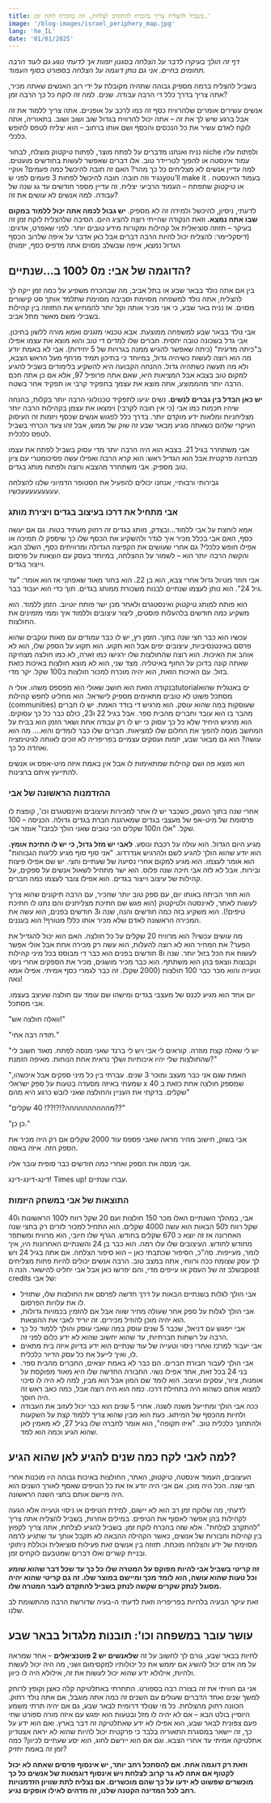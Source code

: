 ```yaml
---
title: בשביל להצליח צריך בהכרח להתקרב לצלחת, וזה בהכרח לוקח זמן.'
image: '/blog-images/israel_periphery_map.jpg'
lang: 'he_IL'
date: '01/01/2025'
---
```

*דף זה הולך בעיקרו לדבר על הצלחה בסגנון יזמות אך לדעתי נוגע גם לעוד הרבה תחומים בחיים. אני גם נותן דוגמה על הצלחה בספורט בסוף העמוד.*

בשביל להצליח ברמה מספיק גבוהה שתהיה מקובלת על ידי רוב האנשים שאתה מכיר, אתה צריך בדרך כלל די הרבה עבודה. שנים. למה זה לוקח כל כך הרבה זמן? 

אנשים עשירים אומרים שלהרוויח כסף זה כמו לרכב על אופניים. אתה צריך ללמוד את זה אבל ברגע שיש לך את זה – אתה יכול להרוויח בגדול שוב ושוב ושוב. בתאוריה, אתה לוקח לאדם עשיר את כל הנכסים והכסף ושם אותו ברחוב – הוא יצליח לטפס לחופש כלכלי.

נניח ואנחנו מדברים על לפתח מוצר, לפתוח טיקטוק מוצלח, לבחור niche ולפתוח עליו עמוד אינסטה או להפוך לטריידר טוב. אלו דברים שאפשר לעשות בחודשים מועטים. למה עדיין אנשים לא מצליחים כל כך מהר? האם זה חובה להיכשל כמה פעמים? אוקיי נגיד וזה חובה: חובה להיכשל לפחות 3 פעמים לפני שyou’ll make it . בעמוד האינסטה או טיקטוק שתפתח – העמוד הרביעי יצליח. זה עדיין מספר חודשים עד גג שנה של עבודה. למה אנשים לא עושים את זה?

לדעתי, ניסיון, להיכשל ולמידה זה לא מספיק. **יש גבול לכמה אתה יכול ללמוד במקום שבו אתה נמצא.** וזאת הנקודה שהייתי רוצה להציג היום. הסיבה שלהצליח לוקח זמן זה בעיקר – תזוזה סוציאלית אל קהילות ומקורות מידע טובים יותר. לפני שאפרט, אדגים: (דיסקליימר: להצליח יכול להיות הרבה דברים אבל כאן אדבר על איפה שלרוב הכסף הגדול נמצא, איפה שבשלב מסוים אתה מדפיס כסף, יזמות)

## הדוגמה של אבי: מ0 ל100 ב...שנתיים? 
בין אם אתה נולד בבאר שבע או בתל אביב, מה שבהכרח משפיע על כמה זמן ייקח לך להצליח, אתה נולד למשפחה מסוימת וסביבה מסוימת שתלמד אותך סט קישורים מסוים. אז נניח באר שבע, כי אני מכיר אותה וקל יותר להמחיש את התזוזה בין קהילות בשבילי משם מאשר מתל אביב.

אבי נולד בבאר שבע למשפחה ממוצעת. אבא טכנאי מזגנים ואמא מורה ללשון בתיכון. אבי גדל בשכונה טובה יחסית. חברים שלו למדים די טוב והוא מוצא את עצמו אפילו ב"כיתה מדעית" (כיתה שאפשר להגיש ממנה בגרויות של 5 יחידות). אבי לא באמת יודע מה הוא רוצה לעשות כשיהיה גדול, במיוחד כי בתיכון תמיד מרחף מעל הראש הצבא, ולא מה תעשה כשתהיה גדול. ההנחה הקבועה היא להשקיע בלימודים בשביל להגיע למקום טוב בצבא אבל המציאות היא, שאם אתה פרופיל 97, אלא אם כן אתה חכם הרבה יותר מהממוצע, אתה מוצא את עצמך בתפקיד קרבי או תפקיד אחר בשטח. 

**יש כאן הבדל בין גברים לנשים.** נשים יגיעו לתפקיד טכנולוגי הרבה יותר בקלות, בהנחה שיהיו חכמות כמו אבי (כי אין חובה לקרבי) וימצאו את עצמן בקהילות הרבה יותר מצליחניות ומלאות ידע מוקדם יותר. בדרך כלל לפגוש אנשים שכסף ויזמות זה העיסוק העיקרי שלהם כשאתה מגיע מבאר שבע זה שוק של ממש, אבל זהו צעד הכרחי בשביל לטפס כלכלית.

אבי משתחרר בגיל 21. בצבא הוא היה הרבה יותר מדי עסוק בשביל לפתח את עצמו מבחינה פרקטית אבל הוא הגדיל ראש: הוא קרא הרבה ואפילו עשה פסיכומטרי עם ציון טוב מספיק. אבי משתחרר מהצבא ורוצה ולפתוח מותג בגדים. 

גבירותי ורבותיי, אנחנו יכולים להפעיל את הסטופר הדמיוני שלנו להצלחה עעעעעעעעעכשיו.

### אבי מתחיל את דרכו בעיצוב בגדים ויצירת מותג

אמא לוחצת על אבי ללמוד...ובצדק, מותג בגדים זה רחוק מעתיד בטוח. גם אם יעשה כסף, האם אבי בכלל מכיר איך לגדר ולהשקיע את הכסף שלו כך שיספק לו תמיכה או אפילו חופש כלכלי? גם אחרי שעושים את הקפיצה הגדולה ומרוויחים כסף, השלב הבא והקשה הרבה יותר הוא – לשמור על ההצלחה, במיוחד בעסק עם הוצאות על פרסום וייצור בגדים.

אבי חוזר מטיול גדול אחרי צבא, הוא בן 22. הוא בחור מאוד שאפתני אז הוא אומר: "עד גיל 24". הוא נותן לעצמו שנתיים לבנות משכורת ממותג בגדים. תוך כדי הוא יעבוד בבר.

הוא פותח למותג טיקטוק ואינסטגרם ולאחר מכן ישר פותח יוטיוב. הזמן ללמוד. הוא משקיע כמה חודשים בלהעלות פוסטים, ליצור עיצובים וללמוד איך וממי מזמינים את החולצות. 

עכשיו הוא כבר חצי שנה בתוך. הזמן רץ, יש לו כבר עמודים עם מאות עוקבים שהוא פרסם באינטנסיביות, עיצובים יפים אבל הוא תקוע. הוא תקוע על הספק שלו, הוא לא אוהב את האיכות. הוא רוצה שהחולצות שלו ירגישו כמו זארה, לא כמו חולצה מצחיקה שאתה קונה בדוכן על החוף באיטליה. מצד שני, הוא לא מוצא חולצות באיכות כזאת בזול. עם האיכות הזאת, הוא יהיה מוכרח למכור חולצות ב100 שקל. יקר מדי.

בנקודה הזאת הוא חושב שאולי הוא מפספס משהו. אולי הtutorialים באנגלית שהוא מסתכל פשוט לא טובים מתאימים מספיק לישראל. הוא מחליט לחפש קהילות (communities) שעוסקות במה שהוא עוסק. הוא מרגיש די בודד האמת. יש לו חברים מהבר בו הוא עובד וחברים מהבית ספר. אבל בגיל 22 ו23, כולם כבר כל כך עסוקים. הוא מרגיש היחיד שלא כל כך עסוק כי יש לו רק עבודה אחת ושאר הזמן הוא בבית על המחשב מנסה להפוך את החלום שלו למציאות. חברים שלו כבר לומדים והוא.... מה הוא עושה? הוא גם מבאר שבע, יזמות ועסקים עצמיים בפריפריה לא זוכים לאותה לגיטימציה ואהדה כל כך. 

הוא מוצא פה ושם קהילות שמתאימות לו אבל אין באמת איזה מיט-אפס או אנשים להתייעץ איתם ברצינות.

### ההזדמנות הראשונה של אבי 
אחרי שנה בתוך העסק, כשכבר יש לו אתר למכירות ועיצובים ואינסטגרם וכו', קופצת לו פרסומת של מיט-אפ של מעצבי בגדים שמארגנת חברת בגדים גדולה. הכניסה – 100 שקל. "אלו ה100 שקלים הכי טובים שאני הולך לבזבז" אומר אבי.

מגיע היום הגדול. הוא עולה על רכבת ונוסע. **לאבי יש מזל גדול, כי יש לו חתיכת אומץ.** הוא יודע שהוא הולך להגיע לשם ולהרגיש אנדרדוג. "אני סוף סוף מגיע לליגות הגבוהות" הוא אומר לעצמו. הוא מגיע למקום אחרי נסיעה של שעתיים וחצי. יש שם אפילו פיצות ובירות. אבל לא לזה אבי חיכה שנה פלוס. הוא ישר מתחיל לשאול אנשים על ספקים, על קהילות של עיצוב וייצור בגדים. הוא אפילו צובר לעצמו כמה חברים. 

הוא חוזר הביתה באותו יום, עם ספק טוב יותר שהכיר, עם הרבה תיקונים שהוא צריך לעשות לאתר, לאינסטה ולטיקטוק (הוא פגש שם חתיכת מצליחנים והם נתנו לו חתיכת טיפים!). הוא משקיע בזה כמה חודשים והנה, שנה ו3 חודשים בפנים, הוא עשה את המכירה הראשונה לאדם שלא מכיר אותו כלל! מטורף! הוא בעננים.

מה עושים עכשיו? הוא מרוויח 20 שקלים על כל חולצה. האם הוא יכול להגדיל את הפער? את המחיר הוא לא רוצה להעלות, הוא עשה רק מכירה אחת אבל אולי אפשר לעשות את הכל בזול יותר. שנה ו8 חודשים בפנים הוא כבר די מבוסס בכל מיני קהילות וקבוצות ווצאפ בהן הוא משתתף. הוא כבר מכיר מושגים, מכיר את הספקים אחרי ניסוי וטעייה והוא מכר כבר 100 חולצות (2000 שקל). זה כבר לגמרי כסף אמיתי. אפילו אמא גאה!

יום אחד הוא מגיע לכנס של מעצבי בגדים ומישהו שם עומד עם חולצה שעיצב בעצמו. אבי מסתכל.

"וואלה חולצה אש!"

"תודה רבה אחי."

"יש לי שאלה קצת מוזרה. קוראים לי אבי ויש לי ברנד שאני מנסה לפתח. מאוד חשוב לי שהחולצות שלי יהיו איכותיות ושלך נראית אחת הנוחות. מאיפה הזמנת?"

"האמת שגם אני כבר מעצב ומוכר 3 שנים. עברתי בין כל מיני ספקים אבל איכשהו, שמעתי באיזה מסעדה בטעות על ספק ישראלי x שמספק חולצה אחת כזאת ב 40 שקלים. בדקתי את העניין והחולצה שאני לובש כרגע היא מהם"

"מהההההההההה?!?!??! 40 שקלים??"

"כן כן."

אבי בשוק, חישוב מהיר מראה שאבי פספס עוד 2000 שקלים אם רק היה מכיר את הספק הזה. איזה באסה.

אבי מנסה את הספק ואחרי כמה חודשים כבר סופית עובר אליו.

דינג-דינג-דינג! Times up! עברו שנתיים.

### התוצאות של אבי במשחק היזמות
אבי, במהלך השנתיים האלו מכר 150 חולצות ועם 20 שקל רווח ל100 הראשונות ו40 שקל רווח ל50 הבאות הוא עשה 4000 שקלים. הוא התחיל למכור לזרים רק בחצי שנה האחרונה אז זה יוצא כ 670 שקלים בחודש. הגרף שלו חיובי, הוא מרוויח ומשתפר מחודש לחודש. העיצובים שלו עלו רמה. הוא כבר בן 24 והשנתיים האחרונות היו, איך לומר, מעייפות. סה"כ, הסיפור שכתבתי כאן – הוא סיפור הצלחה. אם אתה בגיל 24 ויש לך עסק שצומח ככה ורווחי, אתה במצב טוב. הרבה אנשים יכולים להיות פחות מצליחים בשלב זה של העסק או עייפים מדי, והם יפרשו כאן אבל אבי יחליט להישאר. הנה הpost credits של אבי:

-	אבי הולך לגלות בשנתיים הבאות על דרך חדשה לפרסם את החולצות שלו, שתוזיל לו את עלויות הפרסום.
-	אבי הולך לגלות על ספק אחר שעולה מחיר שווה אבל אם להזמין בכמויות גדולות, הוא יהיה מוכן להוזיל מכירים. זה יוריד לאבי את ההוצאות.
-	אבי ייפגש עם דניאל, שכבר 5 שנים עוסק במה שאבי עוסק והולך ללמוד כל כך הרבה על רשתות חברתיות, עד שהוא יחשוב שהוא לא ידע כלום לפני זה.
-	אבי יעבור למרכז ואחרי ניסוי וטעייה של עוד שנתיים הוא ידע בדיוק איזה בית מתאים לו, ואיך לייעל את כל עסק הדיור כלכלית.
-	אבי הולך לעבור חבורת חברים. הם כבר לא באמת יוצאים, החברים מהבית ספר. בני 24 בכל זאת, אחד אפילו נשוי. החבורה החדשה שלו היא מאוד מפוקסת על אומנות, ציור, עסקים ועיצוב. הוא לומד שם המון אבל הוא מבין, למה לא היה לו סיכוי למצוא אותם כשהוא היה בתחילת דרכו. כמה הוא היה רוצה אבל, כמה כאב ראש זה היה חוסך.
-	ככה אבי הולך ומתייעל משנה לשנה. אחרי 5 שנים הוא כבר יכול לעזוב את העבודה ולחיות מהכסף של המיתוג. כעת הוא מבין שהוא צריך ללמוד קצת על השקעות ולהתחנך כלכלית טוב. "איזו תקופה", הוא אומר לחברה שלו בגיל 27, לא מאמין לאן שהוא הגיע וכמה הוא למד.
  
## למה לאבי לקח כמה שנים להגיע לאן שהוא הגיע?
העיצובים, העמוד אינסטה, טיקטוק, האתר, החולצות באיכות גבוהה היו מוכנות אחרי חצי שנה. הכל היה מוכן. אם אבי היה יודע אז את כל הטיפים שאסף לאורך השנים הוא היה מיישם אותם בחצי השנה הראשונה. 

לדעתי, מה שלוקח זמן רב הוא לא יישום, למידת הטיפים או ניסוי וטעייה אלא הגעה לקהילות בהן אפשר לאסוף את הטיפים. במילים אחרות, בשביל להצליח אתה צריך "להתקרב לצלחת". אלא שזה בהכרח לוקח זמן. בשביל להגיע לצלחת, אתה צריך לקפוץ בין קהילות וחבורות של אנשים, כאשר הקהילה ההבאה לא תקבל אותך עד שתגיע לרמה מסוימת של ידע והצלחה מוכחת. תזוזה בין אנשים זאת פעילות סוציאלית וכוללת ניתוקי ובניית קשרים ואלו דברים שמטבעם לוקחים זמן.

**זה קריטי בשביל אבי להיות מפוקס על המטרה שלו כל כך עד שכל דבר שהוא שומע וכל טעות שהוא עושה, הוא לומד מכך ומיישם במוצר שלו. זה גם קריטי שהוא יהיה מסוגל לנתק שקרים שקשה לנתק בשביל להתקדם לעבר המטרה שלו.**

 זאת עיקר הבעיה בלחיות בפריפריה וזאת לדעתי ה-בעיה שדורשת הרבה מהתשומת לב שלנו.
 ## עושר עובר במשפחה וכו': תובנות מלגדול בבאר שבע
לחיות בבאר שבע, גורם לך לחשוב על זה **שלאנשים יש 2 פוטנציאלים** – אחד שמראה על מה אדם יכול להשיג אם יממש את כל יכולותיו למקסימום ושני, מה היה יכול לעשות ולהיות, אילולא ידע שהוא יכול לעשות את זה, אילולא היה לו כיוון.

אני גם חוויתי את זה בצורה רבה בספורט. התחרתי באתלטיקה קלה כאצן וקופץ לרוחק למשך שנים ואחד הדברים שעולים עם השנים זה כמה אתה מוגבל, אם אתה נולד רחוק. הכוונה רחוק מהצלחת. כל מי שנולד דרומית לבאר שבע, גם אם יהיה תרתי משמע היוסיין בולט הבא – אם לא יהיה לו מזל ובטעות הוא יפגש עם איזה מורה ספורט שחי פעם צפונית לבאר שבע, הוא אפילו לא ידע שאתלטיקה זה דבר בארץ. ואם הוא ידע על כך, זה יישאר במסגרת התאוריה בלבד כי פרקטית יכול להיות שהוא לא יראה אצטדיון אתלטיקה אמיתי עד אחרי הצבא. וגם אם הוא יירשם לחוג, הוא יסע שעתיים לכיוון? כמה זמן זה באמת יחזיק?

**וזאת רק דוגמה אחת. אם להסתכל רחב יותר, יש אינסוף פרסים שאתה לא יכול לקטוף אם אתה לא גר קרוב לצלחת ויש אינסוף דוגמאות של אנשים כל כך מוכשרים שפשוט לא ידעו על כך שהם מוכשרים. אם נצליח לתת שוויון הזדמנויות רחב לכל המדינה הקטנה שלנו, זה מדהים לאילו אופקים נגיע.** 

